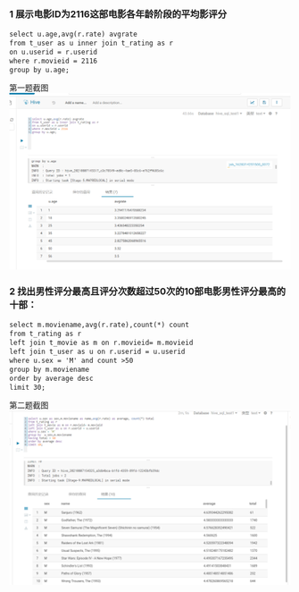 ### 1 展示电影ID为2116这部电影各年龄阶段的平均影评分
~~~
select u.age,avg(r.rate) avgrate
from t_user as u inner join t_rating as r
on u.userid = r.userid
where r.movieid = 2116
group by u.age;
~~~


第一题截图![img](/images/03-hive/1.png)
### 2 找出男性评分最高且评分次数超过50次的10部电影男性评分最高的十部：
~~~
select m.moviename,avg(r.rate),count(*) count
from t_rating as r
left join t_movie as m on r.movieid= m.movieid
left join t_user as u on r.userid = u.userid
where u.sex = 'M' and count >50
group by m.moviename
order by average desc
limit 30;
~~~
第二题截图![img](/images/03-hive/2.png)

